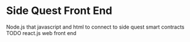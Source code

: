 # Side Quest Front End
Node.js that javascript and html to connect to side quest smart contracts
TODO react.js web front end
